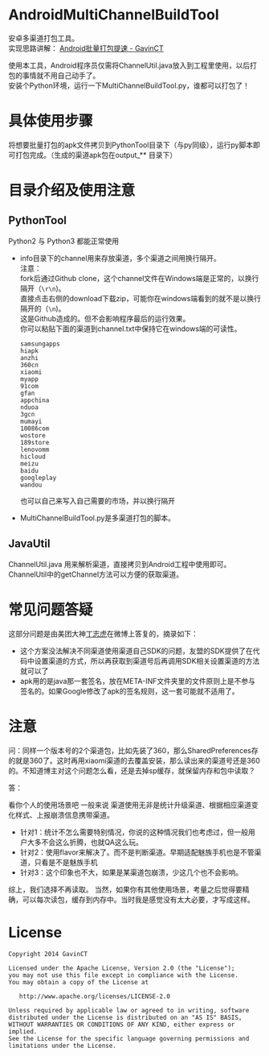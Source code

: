 AndroidMultiChannelBuildTool
============================

安卓多渠道打包工具。   
实现思路讲解： [Android批量打包提速 - GavinCT](http://www.cnblogs.com/ct2011/p/4152323.html)  

使用本工具，Android程序员仅需将ChannelUtil.java放入到工程里使用，以后打包的事情就不用自己动手了。  
安装个Python环境，运行一下MultiChannelBuildTool.py，谁都可以打包了！
# 具体使用步骤
将想要批量打包的apk文件拷贝到PythonTool目录下（与py同级），运行py脚本即可打包完成。（生成的渠道apk包在output_** 目录下）
# 目录介绍及使用注意
## PythonTool
Python2 与 Python3 都能正常使用 

- info目录下的channel用来存放渠道，多个渠道之间用换行隔开。  
  注意：  
  fork后通过Github clone，这个channel文件在Windows端是正常的，以换行隔开（`\r\n`)。  
  直接点击右侧的download下载zip，可能你在windows端看到的就不是以换行隔开的（`\n`)。  
  这是Github造成的。但不会影响程序最后的运行效果。   
  你可以粘贴下面的渠道到channel.txt中保持它在windows端的可读性。

  ```
  samsungapps
  hiapk
  anzhi
  360cn
  xiaomi
  myapp
  91com
  gfan
  appchina
  nduoa
  3gcn
  mumayi
  10086com
  wostore
  189store
  lenovomm
  hicloud
  meizu
  baidu
  googleplay
  wandou
  ```
  也可以自己来写入自己需要的市场，并以换行隔开
- MultiChannelBuildTool.py是多渠道打包的脚本。

## JavaUtil
ChannelUtil.java 用来解析渠道，直接拷贝到Android工程中使用即可。  
ChannelUtil中的getChannel方法可以方便的获取渠道。 

# 常见问题答疑 

这部分问题是由美团大神<a href="http://weibo.com/coderdd" target="_blank" >丁志虎</a>在微博上答复的，摘录如下：

- 这个方案没法解决不同渠道使用渠道自己SDK的问题，友盟的SDK提供了在代码中设置渠道的方式，所以再获取到渠道号后再调用SDK相关设置渠道的方法就可以了
- apk用的是java那一套签名，放在META-INF文件夹里的文件原则上是不参与签名的。如果Google修改了apk的签名规则，这一套可能就不适用了。

# 注意

问：同样一个版本号的2个渠道包，比如先装了360，那么SharedPreferences存的就是360了。这时再用xiaomi渠道的去覆盖安装，那么读出来的渠道号还是360的。不知道博主对这个问题怎么看，还是去掉sp缓存，就保留内存和包中读取？

答：

看你个人的使用场景吧 一般来说 渠道使用无非是统计升级渠道、根据相应渠道变化样式、上报崩溃信息携带渠道。

- 针对1：统计不怎么需要特别情况，你说的这种情况我们也考虑过，但一般用户大多不会这么折腾，也就QA这么玩。
- 针对2：使用flavor来解决了。而不是判断渠道。早期适配魅族手机也是不管渠道，只看是不是魅族手机
- 针对3：这个印象也不大，如果是某渠道包崩溃，少这几个也不会影响。

综上，我们选择不再读取。
当然，如果你有其他使用场景，考量之后觉得要精确，可以每次读包，缓存到内存中。当时我是感觉没有太大必要，才写成这样。

# License

    Copyright 2014 GavinCT

    Licensed under the Apache License, Version 2.0 (the "License");
    you may not use this file except in compliance with the License.
    You may obtain a copy of the License at

       http://www.apache.org/licenses/LICENSE-2.0

    Unless required by applicable law or agreed to in writing, software
    distributed under the License is distributed on an "AS IS" BASIS,
    WITHOUT WARRANTIES OR CONDITIONS OF ANY KIND, either express or implied.
    See the License for the specific language governing permissions and
    limitations under the License.


